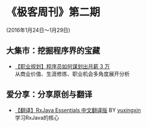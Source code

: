 # 《极客周刊》第二期

(2016年1月24日～1月29日)

## 大集市：挖掘程序界的宝藏 
 
- [【职业规划】程序员如何谋划出月薪 3 万](http://m.oschina.net/news/69597/how-to-plan-30000-salary)
<br>从商业价值、生涯修炼、职业机会多角度展开分析

## 爱分享：分享原创与翻译

- [【翻译】RxJava Essentials 中文翻译版](https://github.com/yuxingxin/RxJava-Essentials-CN) BY [yuxingxin](https://github.com/yuxingxin)
<br>学习RxJava的核心


